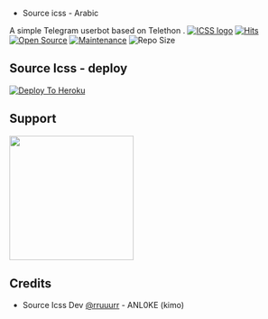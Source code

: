 - Source icss - Arabic

A simple Telegram userbot based on Telethon .
[![ICSS logo](https://telegra.ph/file/91d5faee3d1967976362f.jpg)](https://dashboard.heroku.com/new?button-url=https%3A%2F%2Fgithub.com%2FANL0KE%2FICSS%2Ftree%2Fbugs&template=https%3A%2F%2Fgithub.com%2FANL0KE%2FICSS)
[![Hits](https://hits.seeyoufarm.com/api/count/incr/badge.svg?url=https%3A%2F%2Fgithub.com%2FANL0KE%2FICSS&count_bg=%2379C83D&title_bg=%23555555&icon=&icon_color=%23E7E7E7&title=hits&edge_flat=false)](https://github.com/ANL0KE/ICSS)
[![Open Source](https://badges.frapsoft.com/os/v2/open-source.png?v=103)](https://github.com/ellerbrock/open-source-badges/)
[![Maintenance](https://img.shields.io/badge/Maintained%3F-yes-green?&style=flat-square)](https://GitHub.com/ANL0KE/ICSS/graphs/commit-activity) 
![Repo Size](https://img.shields.io/github/repo-size/sandy1709/catuserbot?&style=flat-square&logo=github)



## Source Icss - deploy
[![Deploy To Heroku](https://www.herokucdn.com/deploy/button.svg)](https://heroku.com/deploy?template=https://github.com/ANL0KE/ICSS-heroku) 

  
## Support
   <a href="https://t.me/rruuurr"><img src="https://img.shields.io/badge/Source%20Dev%3F-here-green?&style=flat-square?&logo=telegram" width=220px></a></p>

   

## Credits
   - Source Icss Dev [@rruuurr](https://t.me/rruuurr) - ANL0KE (kimo)
